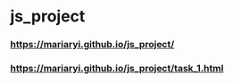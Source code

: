 # js_project
### https://mariaryi.github.io/js_project/
### https://mariaryi.github.io/js_project/task_1.html
